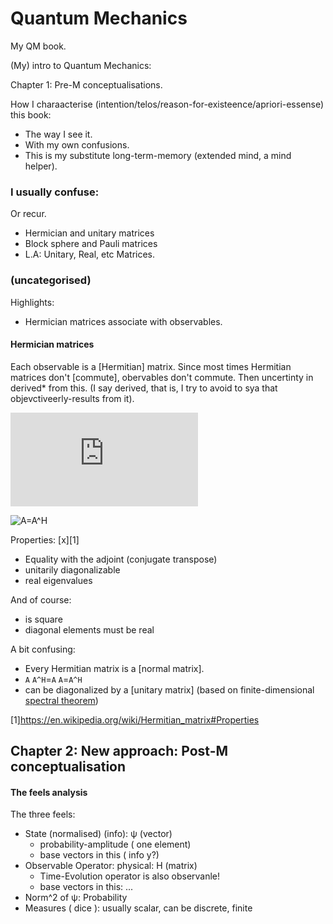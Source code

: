 # Quantum Mechanics
My QM book.

(My) intro to Quantum Mechanics:

Chapter 1: Pre-M conceptualisations.

How I charaacterise (intention/telos/reason-for-existeence/apriori-essense) this book:
* The way I see it.
* With my own confusions.
* This is my substitute long-term-memory (extended mind, a mind helper).

### I usually confuse:
Or recur.

* Hermician and unitary matrices
* Block sphere and Pauli matrices
* L.A: Unitary, Real, etc Matrices.

### (uncategorised)
Highlights:
* Hermician matrices associate with observables.


#### Hermician matrices
Each observable is a [Hermitian] matrix. Since most times Hermitian matrices don't [commute], obervables don't commute. Then uncertinty in derived* from this. (I say derived, that is, I try to avoid to sya that objevctiveerly-results from it).


![A=A^H](https://latex.codecogs.com/gif.latex?A%3DA%5EH)

![A=A^H](https://wikimedia.org/api/rest_v1/media/math/render/svg/8aa270391d183478251283d2c4b2c72ac4563352)

Properties: [x][1]
* Equality with the adjoint (conjugate transpose)
* unitarily diagonalizable
* real eigenvalues

And of course:
* is square
* diagonal elements must be real

A bit confusing:
* Every Hermitian matrix is a [normal matrix].
* `A` `A^H`=`A` `A`=`A^H`
* can be diagonalized by a [unitary matrix]
(based on finite-dimensional [spectral theorem](https://en.wikipedia.org/wiki/Spectral_theorem#Hermitian_maps_and_Hermitian_matrices))

[1]https://en.wikipedia.org/wiki/Hermitian_matrix#Properties

## Chapter 2: New approach: Post-M conceptualisation

#### The feels analysis

The three feels:
* State (normalised) (info): ψ (vector)
    * probability-amplitude ( one element)
    * base vectors in this ( info y?)
* Observable Operator: physical: H (matrix)
    * Time-Evolution operator is also observanle!
    * base vectors in this: ...
* Norm^2 of ψ: Probability
* Measures ( dice ): usually scalar, can be discrete, finite


